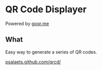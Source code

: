 # QR Code Displayer

Powered by [goqr.me](http://goqr.me/)

## What

Easy way to generate a series of QR codes.

[psalaets.github.com/qrcd/](http://psalaets.github.com/qrcd/)
